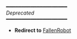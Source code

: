 ━━━━━━━━━━━━━━━━━━━━<br>
*Deprecated*<br>
━━━━━━━━━━━━━━━━━━━━<br>


- **Redirect to** [FallenRobot](https://github.com/AnonymousX1025/FallenRobot)

